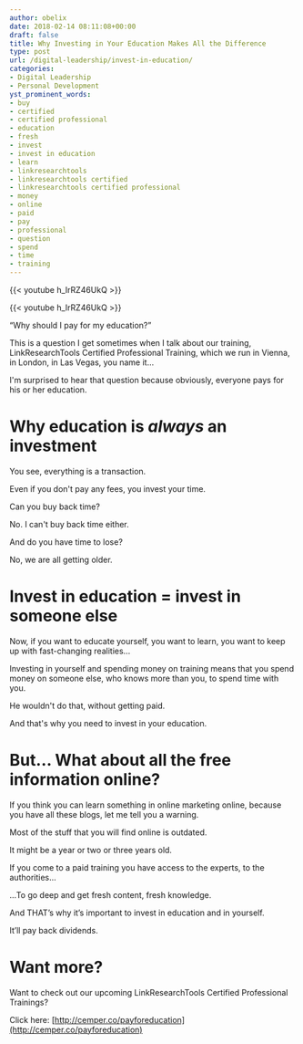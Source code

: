 ```yaml
---
author: obelix
date: 2018-02-14 08:11:08+00:00
draft: false
title: Why Investing in Your Education Makes All the Difference
type: post
url: /digital-leadership/invest-in-education/
categories:
- Digital Leadership
- Personal Development
yst_prominent_words:
- buy
- certified
- certified professional
- education
- fresh
- invest
- invest in education
- learn
- linkresearchtools
- linkresearchtools certified
- linkresearchtools certified professional
- money
- online
- paid
- pay
- professional
- question
- spend
- time
- training
---
```


{{< youtube h_IrRZ46UkQ >}}

{{< youtube h_IrRZ46UkQ >}}

“Why should I pay for my education?”

This is a question I get sometimes when I talk about our training, LinkResearchTools Certified Professional Training, which we run in Vienna, in London, in Las Vegas, you name it...

I'm surprised to hear that question because obviously, everyone pays for his or her education.


# Why education is _always_ an investment


You see, everything is a transaction.

Even if you don't pay any fees, you invest your time.

Can you buy back time?

No. I can't buy back time either.

And do you have time to lose?

No, we are all getting older.


# Invest in education = invest in someone else


Now, if you want to educate yourself, you want to learn, you want to keep up with fast-changing realities...

Investing in yourself and spending money on training means that you spend money on someone else, who knows more than you, to spend time with you.

He wouldn't do that, without getting paid.

And that's why you need to invest in your education.


# But… What about all the free information online?


If you think you can learn something in online marketing online, because you have all these blogs, let me tell you a warning.

Most of the stuff that you will find online is outdated.

It might be a year or two or three years old.

If you come to a paid training you have access to the experts, to the authorities…

...To go deep and get fresh content, fresh knowledge.

And THAT’s why it’s important to invest in education and in yourself.

It’ll pay back dividends.


# Want more?


Want to check out our upcoming LinkResearchTools Certified Professional Trainings?

Click here: [http://cemper.co/payforeducation](http://cemper.co/payforeducation)

